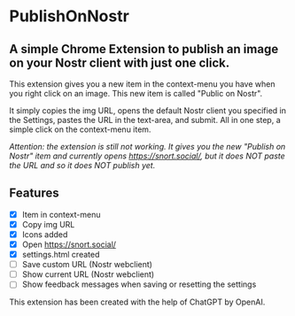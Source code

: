 # PublishOnNostr
## A simple Chrome Extension to publish an image on your Nostr client with just one click. ##

This extension gives you a new item in the context-menu you have when you right click on an image. This new item is called "Public on Nostr".

It simply copies the img URL, opens the default Nostr client you specified in the Settings, pastes the URL in the text-area, and submit.
All in one step, a simple click on the context-menu item.

*Attention: the extension is still not working. It gives you the new "Publish on Nostr" item and currently opens https://snort.social/, but it does NOT paste the URL and so it does NOT publish yet.*

## Features
- [x] Item in context-menu
- [x] Copy img URL
- [x] Icons added
- [x] Open https://snort.social/
- [x] settings.html created
- [ ] Save custom URL (Nostr webclient) 
- [ ] Show current URL (Nostr webclient)
- [ ] Show feedback messages when saving or resetting the settings

This extension has been created with the help of ChatGPT by OpenAI.
